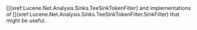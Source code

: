 ﻿
<!--
 Licensed to the Apache Software Foundation (ASF) under one or more
 contributor license agreements.  See the NOTICE file distributed with
 this work for additional information regarding copyright ownership.
 The ASF licenses this file to You under the Apache License, Version 2.0
 (the "License"); you may not use this file except in compliance with
 the License.  You may obtain a copy of the License at

     http://www.apache.org/licenses/LICENSE-2.0

 Unless required by applicable law or agreed to in writing, software
 distributed under the License is distributed on an "AS IS" BASIS,
 WITHOUT WARRANTIES OR CONDITIONS OF ANY KIND, either express or implied.
 See the License for the specific language governing permissions and
 limitations under the License.
-->
<HTML>
<HEAD>
   <TITLE>org.apache.lucene.analysis.sinks</TITLE>
</HEAD>
<BODY>
[](xref:Lucene.Net.Analysis.Sinks.TeeSinkTokenFilter) and implementations
of [](xref:Lucene.Net.Analysis.Sinks.TeeSinkTokenFilter.SinkFilter) that
might be useful.
</BODY>
</HTML>